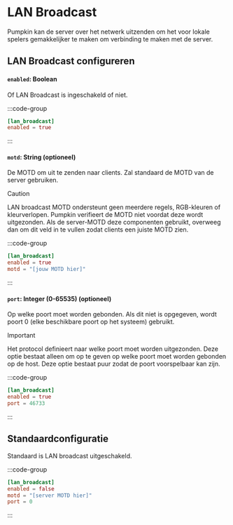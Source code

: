 # LAN Broadcast
Pumpkin kan de server over het netwerk uitzenden om het voor lokale spelers gemakkelijker te maken om verbinding te maken met de server.

## LAN Broadcast configureren

#### `enabled`: Boolean
Of LAN Broadcast is ingeschakeld of niet.

:::code-group
```toml [features.toml] {2}
[lan_broadcast]
enabled = true
```
:::

#### `motd`: String (optioneel)
De MOTD om uit te zenden naar clients. Zal standaard de MOTD van de server gebruiken.

> [!CAUTION]
> LAN broadcast MOTD ondersteunt geen meerdere regels, RGB-kleuren of kleurverlopen. Pumpkin verifieert de MOTD niet voordat deze wordt uitgezonden. Als de server-MOTD deze componenten gebruikt, overweeg dan om dit veld in te vullen zodat clients een juiste MOTD zien.

:::code-group
```toml [features.toml] {3}
[lan_broadcast]
enabled = true
motd = "[jouw MOTD hier]"
```
:::

#### `port`: Integer (0-65535) (optioneel)
Op welke poort moet worden gebonden. Als dit niet is opgegeven, wordt poort 0 (elke beschikbare poort op het systeem) gebruikt.

> [!IMPORTANT]
> Het protocol definieert naar welke poort moet worden uitgezonden. Deze optie bestaat alleen om op te geven op welke poort moet worden gebonden op de host. Deze optie bestaat puur zodat de poort voorspelbaar kan zijn.

:::code-group
```toml [features.toml] {3}
[lan_broadcast]
enabled = true
port = 46733
```
:::

## Standaardconfiguratie
Standaard is LAN broadcast uitgeschakeld.

:::code-group
```toml [features.toml]
[lan_broadcast]
enabled = false
motd = "[server MOTD hier]"
port = 0
```
:::
